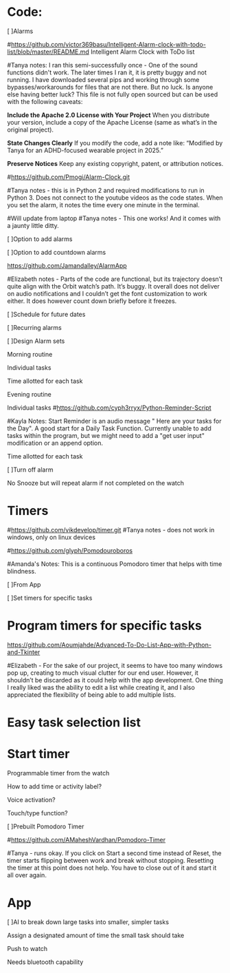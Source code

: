 # Code:   

[ ]Alarms 

#https://github.com/victor369basu/Intelligent-Alarm-clock-with-todo-list/blob/master/README.md
Intelligent Alarm Clock with ToDo list

#Tanya notes: I ran this semi-successfully once - One of the sound functions didn't work. The later times I ran it, it is pretty buggy and not running. I have downloaded several pips and working through some bypasses/workarounds for files that are not there. But no luck. Is anyone else having better luck? 
This file is not fully open sourced but can be used with the following caveats: 

**Include the Apache 2.0 License with Your Project**
When you distribute your version, include a copy of the Apache License (same as what’s in the original project).

**State Changes Clearly**
If you modify the code, add a note like:
“Modified by Tanya for an ADHD-focused wearable project in 2025.”

**Preserve Notices**
Keep any existing copyright, patent, or attribution notices.

#https://github.com/Pmogi/Alarm-Clock.git

#Tanya notes - this is in Python 2 and required modifications to run in Python 3. Does not connect to the youtube videos as the code states. When you set the alarm, it notes the time every one minute in the terminal. 

#Will update from laptop
#Tanya notes - This one works! And it comes with a jaunty little ditty. 

[ ]Option to add alarms 

[ ]Option to add countdown alarms 

https://github.com/Jamandalley/AlarmApp

#Elizabeth notes - Parts of the code are functional, but its trajectory doesn’t quite align with the Orbit watch’s path. It’s buggy. It overall does not  deliver on audio notifications and I couldn’t get the font customization to work either.  It does however count down briefly before it freezes.  

[ ]Schedule for future dates 

[ ]Recurring alarms 

[ ]Design Alarm sets 

Morning routine 

Individual tasks 

Time allotted for each task 

Evening routine 

Individual tasks 
#https://github.com/cyph3rryx/Python-Reminder-Script

#Kayla Notes: Start Reminder is an audio message " Here are your tasks for the Day". A good start for a Daily Task Function. Currently unable to add tasks within the program, but we might need to add a "get user input" modification or an append option. 

Time allotted for each task 

[ ]Turn off alarm 

No Snooze but will repeat alarm if not completed on the watch 

# Timers 
#https://github.com/vikdevelop/timer.git
#Tanya notes - does not work in windows, only on linux devices

#https://github.com/glyph/Pomodouroboros

#Amanda's Notes: This is a continuous Pomodoro timer that helps with time blindness.

[ ]From App 

[ ]Set timers for specific tasks 

# Program timers for specific tasks 

https://github.com/Aoumjahde/Advanced-To-Do-List-App-with-Python-and-Tkinter

#Elizabeth - For the sake of our project, it seems to have too many windows pop up, creating to much visual clutter for our end user. However, it shouldn’t be discarded as it could help with the app development. One thing I really liked was the ability to edit a list while creating it, and I also appreciated the flexibility of being able to add multiple lists. 

# Easy task selection list 

#  Start timer  

Programmable timer from the watch 

How to add time or activity label? 

Voice activation? 

Touch/type function? 

[ ]Prebuilt Pomodoro Timer 

#https://github.com/AMaheshVardhan/Pomodoro-Timer

#Tanya - runs okay. If you click on Start a second time instead of Reset, the timer starts flipping between work and break without stopping. Resetting the timer at this point does not help. You have to close out of it and start it all over again. 


# App 

[ ]AI to break down large tasks into smaller, simpler tasks 

Assign a designated amount of time the small task should take 

Push to watch 

Needs bluetooth capability 
